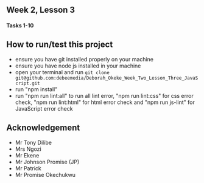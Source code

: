 ## Week 2, Lesson 3
#### Tasks 1-10

## How to run/test this project
* ensure you have git installed properly on your machine
* ensure you have node js installed in your machine
* open your terminal and run `git clone git@github.com:debeemedia/Deborah_Okeke_Week_Two_Lesson_Three_JavaScript.git`
* run "npm install"
* run "npm run lint:all" to run all lint error, "npm run lint:css" for css error check, "npm run lint:html" for html error check and "npm run js-lint" for JavaScript error check

## Acknowledgement
* Mr Tony Dilibe
* Mrs Ngozi
* Mr Ekene
* Mr Johnson Promise (JP)
* Mr Patrick
* Mr Promise Okechukwu
